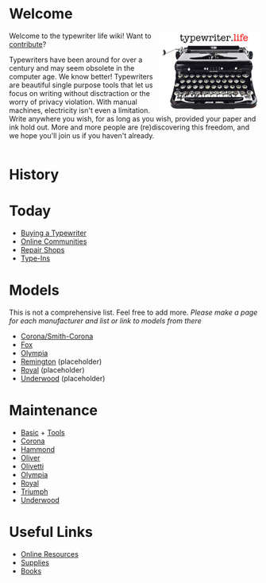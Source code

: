 <!-- TITLE: Typewriter Life -->
<!-- SUBTITLE: A community maintained typewriter wiki -->

# Welcome
<img src="/uploads/wiki/typewriter-life.jpg" width="200" alt="Typewriter Life" align="right" />

Welcome to the typewriter life wiki!  Want to [contribute](contribute)?

Typewriters have been around for over a century and may seem obsolete in the computer age. We know better! Typewriters are beautiful single purpose tools that let us focus on writing without disctraction or the worry of privacy violation. With manual machines, electricity isn't even a limitation. Write anywhere you wish, for as long as you wish, provided your paper and ink hold out. More and more people are (re)discovering this freedom, and we hope you'll join us if you haven't already.

<div style="clear: right"></div>

# History
# Today
* [Buying a Typewriter](/today/buy)
* [Online Communities](/today/community)
* [Repair Shops](/today/shops)
* [Type-Ins](/today/typein)

# Models
This is not a comprehensive list. Feel free to add more.
*Please make a page for each manufacturer and list or link to models from there*

* [Corona/Smith-Corona](/models/Corona)
* [Fox](/models/fox)
* [Olympia](/models/olympia)
* [Remington](/models/Remington) (placeholder)
* [Royal](/models/royal) (placeholder)
* [Underwood](/models/underwood) (placeholder)

# Maintenance
* [Basic](/maintenance/basic) + [Tools](/maintenance/tools)
* [Corona](/maintenance/corona)
* [Hammond](/maintenance/hammond)
* [Oliver](/maintenance/oliver)
* [Olivetti](/maintenance/olivetti)
* [Olympia](/maintenance/olympia)
* [Royal](/maintenance/royal)
* [Triumph](/maintenance/triumph)
* [Underwood](/maintenance/underwood)
# Useful Links
* [Online Resources](/useful-links/resources)
* [Supplies](/useful-links/supplies)
* [Books](/useful-links/books)